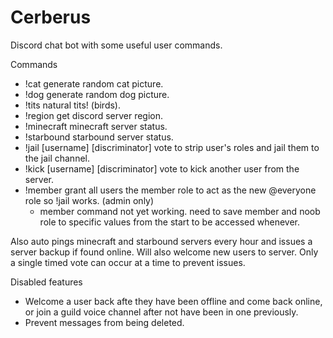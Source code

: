 # Cerberus
Discord chat bot with some useful user commands.

Commands
* !cat			generate random cat picture.
* !dog 			generate random dog picture.
* !tits			natural tits! (birds).
* !region		get discord server region.
* !minecraft 	minecraft server status. 
* !starbound	starbound server status.
* !jail [username] [discriminator]		vote to strip user's roles and jail them to the jail channel.
* !kick [username] [discriminator]		vote to kick another user from the server.
* !member		grant all users the member role to act as the new @everyone role so !jail works. (admin only)
	- member command not yet working. need to save member and noob role to specific values from the start to be accessed whenever.

Also auto pings minecraft and starbound servers every hour and issues a server backup if found online.
Will also welcome new users to server.
Only a single timed vote can occur at a time to prevent issues. 


Disabled features
* Welcome a user back afte they have been offline and come back online, or join a guild voice channel after not have been in one previously.
* Prevent messages from being deleted.